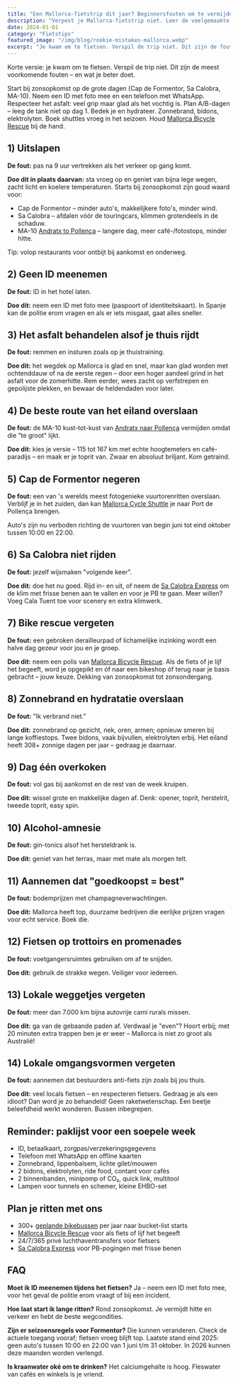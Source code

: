 ```yaml
---
title: "Een Mallorca-fietstrip dit jaar? Beginnersfouten om te vermijden!"
description: "Verpest je Mallorca-fietstrip niet. Leer de veelgemaakte beginnersfouten en wat je beter doet – van starten bij zonsopkomst tot essentiële gear en lokale etiquette."
date: 2024-01-01
category: "Fietstips"
featured_image: "/img/blog/rookie-mistakes-mallorca.webp"
excerpt: "Je kwam om te fietsen. Verspil de trip niet. Dit zijn de fouten die mensen maken – en wat je beter doet."
---
```


Korte versie: je kwam om te fietsen. Verspil de trip niet. Dit zijn de meest voorkomende fouten – en wat je beter doet.

Start bij zonsopkomst op de grote dagen (Cap de Formentor, Sa Calobra, MA-10).
Neem een ID met foto mee en een telefoon met WhatsApp.
Respecteer het asfalt: veel grip maar glad als het vochtig is.
Plan A/B-dagen – leeg de tank niet op dag 1.
Bedek je en hydrateer. Zonnebrand, bidons, elektrolyten.
Boek shuttles vroeg in het seizoen. Houd <a href="https://mallorcacycleshuttle.company.site/products/Rescue-&-Recovery-c15728236" target="_blank">Mallorca Bicycle Rescue</a> bij de hand.

## 1) Uitslapen

**De fout:** pas na 9 uur vertrekken als het verkeer op gang komt.

**Doe dit in plaats daarvan:** sta vroeg op en geniet van bijna lege wegen, zacht licht en koelere temperaturen. Starts bij zonsopkomst zijn goud waard voor:

- Cap de Formentor – minder auto's, makkelijkere foto's, minder wind.
- Sa Calobra – afdalen vóór de touringcars, klimmen grotendeels in de schaduw.
- MA-10 <a href="/nl/fiets-shuttle/andratx-pollenca-gids/" target="_blank">Andratx to Pollença</a> – langere dag, meer café-/fotostops, minder hitte.

Tip: volop restaurants voor ontbijt bij aankomst en onderweg.

## 2) Geen ID meenemen

**De fout:** ID in het hotel laten.

**Doe dit:** neem een ID met foto mee (paspoort of identiteitskaart). In Spanje kan de politie erom vragen en als er iets misgaat, gaat alles sneller.

## 3) Het asfalt behandelen alsof je thuis rijdt

**De fout:** remmen en insturen zoals op je thuistraining.

**Doe dit:** het wegdek op Mallorca is glad en snel, maar kan glad worden met ochtenddauw of na de eerste regen – door een hoger aandeel grind in het asfalt voor de zomerhitte. Rem eerder, wees zacht op verfstrepen en gepolijste plekken, en bewaar de heldendaden voor later.

## 4) De beste route van het eiland overslaan

**De fout:** de MA-10 kust-tot-kust van <a href="/nl/fiets-shuttle/andratx-pollenca-gids/" target="_blank">Andratx naar Pollença</a> vermijden omdat die "te groot" lijkt.

**Doe dit:** kies je versie – 115 tot 167 km met echte hoogtemeters en café-paradijs – en maak er je toprit van. Zwaar en absoluut briljant. Kom getraind.

## 5) Cap de Formentor negeren

**De fout:** een van 's werelds meest fotogenieke vuurtorenritten overslaan. Verblijf je in het zuiden, dan kan <a href="https://mallorcacycleshuttle.company.site/products/Scheduled-Bike-Buses-c15728235" target="_blank">Mallorca Cycle Shuttle</a> je naar Port de Pollença brengen.

Auto's zijn nu verboden richting de vuurtoren van begin juni tot eind oktober tussen 10:00 en 22:00.

## 6) Sa Calobra niet rijden

**De fout:** jezelf wijsmaken "volgende keer".

**Doe dit:** doe het nu goed. Rijd in- en uit, of neem de <a href="https://mallorcacycleshuttle.company.site/products/Scheduled-Bike-Buses-c15728235" target="_blank">Sa Calobra Express</a> om de klim met frisse benen aan te vallen en voor je PB te gaan. Meer willen? Voeg Cala Tuent toe voor scenery en extra klimwerk.

## 7) Bike rescue vergeten

**De fout:** een gebroken derailleurpad of lichamelijke inzinking wordt een halve dag gezeur voor jou en je groep.

**Doe dit:** neem een polis van <a href="https://mallorcacycleshuttle.company.site/products/Rescue-&-Recovery-c15728236" target="_blank">Mallorca Bicycle Rescue</a>. Als de fiets of je lijf het begeeft, word je opgepikt en óf naar een bikeshop óf terug naar je basis gebracht – jouw keuze. Dekking van zonsopkomst tot zonsondergang.

## 8) Zonnebrand en hydratatie overslaan

**De fout:** "Ik verbrand niet."

**Doe dit:** zonnebrand op gezicht, nek, oren, armen; opnieuw smeren bij lange koffiestops. Twee bidons, vaak bijvullen, elektrolyten erbij. Het eiland heeft 308+ zonnige dagen per jaar – gedraag je daarnaar.

## 9) Dag één overkoken

**De fout:** vol gas bij aankomst en de rest van de week kruipen.

**Doe dit:** wissel grote en makkelijke dagen af. Denk: opener, toprit, herstelrit, tweede toprit, easy spin.

## 10) Alcohol-amnesie

**De fout:** gin-tonics alsof het hersteldrank is.

**Doe dit:** geniet van het terras, maar met mate als morgen telt.

## 11) Aannemen dat "goedkoopst = best"

**De fout:** bodemprijzen met champagneverwachtingen.

**Doe dit:** Mallorca heeft top, duurzame bedrijven die eerlijke prijzen vragen voor echt service. Boek die.

## 12) Fietsen op trottoirs en promenades

**De fout:** voetgangersruimtes gebruiken om af te snijden.

**Doe dit:** gebruik de strakke wegen. Veiliger voor iedereen.

## 13) Lokale weggetjes vergeten

**De fout:** meer dan 7.000 km bijna autovrije camí rurals missen.

**Doe dit:** ga van de gebaande paden af. Verdwaal je "even"? Hoort erbij; met 20 minuten extra trappen ben je er weer – Mallorca is niet zo groot als Australië!

## 14) Lokale omgangsvormen vergeten

**De fout:** aannemen dat bestuurders anti-fiets zijn zoals bij jou thuis.

**Doe dit:** veel locals fietsen – en respecteren fietsers. Gedraag je als een idioot? Dan word je zo behandeld! Geen raketwetenschap. Een beetje beleefdheid werkt wonderen. Bussen inbegrepen.

## Reminder: paklijst voor een soepele week
- ID, betaalkaart, zorgpas/verzekeringsgegevens
- Telefoon met WhatsApp en offline kaarten
- Zonnebrand, lippenbalsem, lichte gilet/mouwen
- 2 bidons, elektrolyten, ride food, contant voor cafés
- 2 binnenbanden, minipomp of CO₂, quick link, multitool
- Lampen voor tunnels en schemer, kleine EHBO-set

## Plan je ritten met ons
- 300+ <a href="https://mallorcacycleshuttle.company.site/products/Scheduled-Bike-Buses-c15728235" target="_blank">geplande bikebussen</a> per jaar naar bucket-list starts
- <a href="https://mallorcacycleshuttle.company.site/products/Rescue-&-Recovery-c15728236" target="_blank">Mallorca Bicycle Rescue</a> voor als fiets of lijf het begeeft
- 24/7/365 privé luchthaventransfers voor fietsers
- <a href="https://mallorcacycleshuttle.company.site/products/Scheduled-Bike-Buses-c15728235" target="_blank">Sa Calobra Express</a> voor PB-pogingen met frisse benen

## FAQ

**Moet ik ID meenemen tijdens het fietsen?**
Ja – neem een ID met foto mee, voor het geval de politie erom vraagt of bij een incident.

**Hoe laat start ik lange ritten?**
Rond zonsopkomst. Je vermijdt hitte en verkeer en hebt de beste wegcondities.

**Zijn er seizoensregels voor Formentor?**
Die kunnen veranderen. Check de actuele toegang vooraf; fietsen vroeg blijft top. Laatste stand eind 2025: geen auto's tussen 10:00 en 22:00 van 1 juni t/m 31 oktober. In 2026 kunnen deze maanden worden verlengd.

**Is kraanwater oké om te drinken?**
Het calciumgehalte is hoog. Fleswater van cafés en winkels is je vriend.
